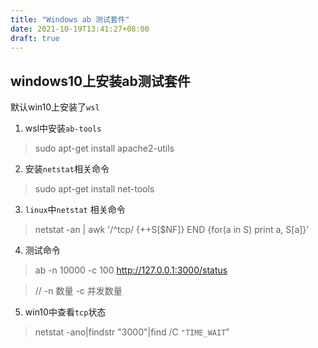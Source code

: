 ```yaml
---
title: "Windows ab 测试套件"
date: 2021-10-19T13:41:27+08:00
draft: true
---
```


## windows10上安装ab测试套件

默认win10上安装了`wsl`

1. wsl中安装`ab-tools`
> sudo apt-get install apache2-utils

2. 安装`netstat`相关命令

> sudo apt-get install net-tools

3. `linux`中`netstat` 相关命令
> netstat -an | awk '/^tcp/ {++S[$NF]} END {for(a in S) print a, S[a]}'

4. 测试命令

> ab -n 10000 -c 100 http://127.0.0.1:3000/status

> // -n 数量 -c 并发数量

5. win10中查看`tcp`状态

>  netstat -ano|findstr "3000"|find /C `"TIME_WAIT`"
